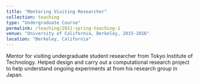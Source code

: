 ```yaml
---
title: "Mentoring Visiting Researcher"
collection: teaching
type: "Undergraduate Course"
permalink: /teaching/2011-spring-teaching-1
venue: "University of California, Berkeley, 2015-2016"
location: "Berkeley, California"
---
```

Mentor for visiting undergraduate student researcher from Tokyo Institute of
Technology. Helped design and
carry out a computational research project to help understand ongoing experiments at
from his research group in Japan.
